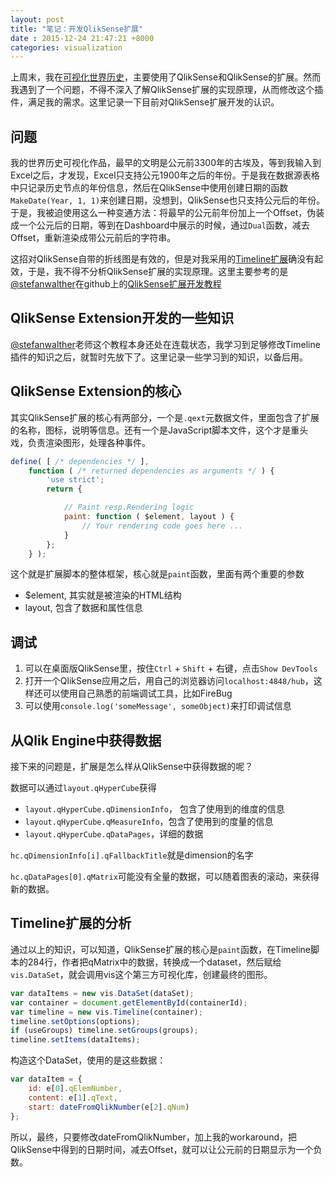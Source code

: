 ```yaml
---
layout: post
title: "笔记：开发QlikSense扩展"
date : 2015-12-24 21:47:21 +8000
categories: visualization
---
```




上周末，我在[可视化世界历史](http://www.pprollingstar.com/visualization/2015/12/23/World-History-Visualized.html)，主要使用了QlikSense和QlikSense的扩展。然而我遇到了一个问题，不得不深入了解QlikSense扩展的实现原理，从而修改这个插件，满足我的需求。这里记录一下目前对QlikSense扩展开发的认识。

## 问题

我的世界历史可视化作品，最早的文明是公元前3300年的古埃及，等到我输入到Excel之后，才发现，Excel只支持公元1900年之后的年份。于是我在数据源表格中只记录历史节点的年份信息，然后在QlikSense中使用创建日期的函数`MakeDate(Year, 1, 1)`来创建日期，没想到，QlikSense也只支持公元后的年份。于是，我被迫使用这么一种变通方法：将最早的公元前年份加上一个Offset，伪装成一个公元后的日期，等到在Dashboard中展示的时候，通过`Dual`函数，减去Offset，重新渲染成带公元前后的字符串。

这招对QlikSense自带的折线图是有效的，但是对我采用的[Timeline扩展](https://github.com/ralfbecher/QlikSense_Extension_Timeline)确没有起效，于是，我不得不分析QlikSense扩展的实现原理。这里主要参考的是[@stefanwalther](https://github.com/stefanwalther)在github上的[QlikSense扩展开发教程](https://github.com/stefanwalther/qliksense-extension-tutorial)

## QlikSense Extension开发的一些知识 ##

[@stefanwalther](https://github.com/stefanwalther)老师这个教程本身还处在连载状态，我学习到足够修改Timeline插件的知识之后，就暂时先放下了。这里记录一些学习到的知识，以备后用。

## QlikSense Extension的核心 ##

其实QlikSense扩展的核心有两部分，一个是`.qext`元数据文件，里面包含了扩展的名称，图标，说明等信息。还有一个是JavaScript脚本文件，这个才是重头戏，负责渲染图形，处理各种事件。

``` javascript
define( [ /* dependencies */ ],
	function ( /* returned dependencies as arguments */ ) {
		'use strict';
		return {

			// Paint resp.Rendering logic
			paint: function ( $element, layout ) {
				// Your rendering code goes here ...				
			}
		};
	} );
```

这个就是扩展脚本的整体框架，核心就是`paint`函数，里面有两个重要的参数

- $element, 其实就是被渲染的HTML结构
- layout, 包含了数据和属性信息

## 调试 ##

1. 可以在桌面版QlikSense里，按住`Ctrl` + `Shift` + 右键，点击`Show DevTools`
2. 打开一个QlikSense应用之后，用自己的浏览器访问`localhost:4848/hub`，这样还可以使用自己熟悉的前端调试工具，比如FireBug
3. 可以使用`console.log('someMessage', someObject)`来打印调试信息

## 从Qlik Engine中获得数据 ##

接下来的问题是，扩展是怎么样从QlikSense中获得数据的呢？

数据可以通过`layout.qHyperCube`获得

- `layout.qHyperCube.qDimensionInfo`， 包含了使用到的维度的信息
- `layout.qHyperCube.qMeasureInfo`，包含了使用到的度量的信息
- `layout.qHyperCube.qDataPages`，详细的数据

`hc.qDimensionInfo[i].qFallbackTitle`就是dimension的名字

`hc.qDataPages[0].qMatrix`可能没有全量的数据，可以随着图表的滚动，来获得新的数据。

## Timeline扩展的分析 ##

通过以上的知识，可以知道，QlikSense扩展的核心是`paint`函数，在Timeline脚本的284行，作者把qMatrix中的数据，转换成一个dataset，然后赋给`vis.DataSet`，就会调用vis这个第三方可视化库，创建最终的图形。


``` javascript
var dataItems = new vis.DataSet(dataSet);
var container = document.getElementById(containerId);
var timeline = new vis.Timeline(container);
timeline.setOptions(options);
if (useGroups) timeline.setGroups(groups);
timeline.setItems(dataItems);
```

构造这个DataSet，使用的是这些数据：

``` javascript
var dataItem = {
	id: e[0].qElemNumber,
	content: e[1].qText,
	start: dateFromQlikNumber(e[2].qNum)
};
```

所以，最终，只要修改dateFromQlikNumber，加上我的workaround，把QlikSense中得到的日期时间，减去Offset，就可以让公元前的日期显示为一个负数。

